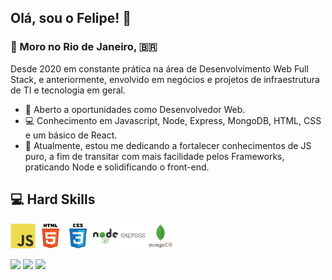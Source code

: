 ## Olá, sou o Felipe! 👋
### 📍 Moro no Rio de Janeiro, :brazil:

Desde 2020 em constante prática na área de Desenvolvimento Web Full Stack, e anteriormente, envolvido em negócios e projetos de infraestrutura de TI e tecnologia em geral.
- 🤝 Aberto a oportunidades como Desenvolvedor Web.
- 💻 Conhecimento em Javascript, Node, Express, MongoDB, HTML, CSS e um básico de React.
- 💬 Atualmente, estou me dedicando a fortalecer conhecimentos de JS puro, a fim de transitar com mais facilidade pelos Frameworks, praticando Node e solidificando o front-end. 

## 💻 Hard Skills

<img src="https://raw.githubusercontent.com/devicons/devicon/master/icons/javascript/javascript-original.svg" alt="js" width="40" height="40" style="max-width:100%"></img>
<img src="https://raw.githubusercontent.com/devicons/devicon/master/icons/html5/html5-original-wordmark.svg" alt="html" width="40" height="40" style="max-width:100%"></img>
<img src="https://raw.githubusercontent.com/devicons/devicon/master/icons/css3/css3-original-wordmark.svg" alt="css" width="40" height="40" style="max-width:100%"></img>
<img src="https://raw.githubusercontent.com/devicons/devicon/master/icons/nodejs/nodejs-original-wordmark.svg" alt="node" width="40" height="40" style="max-width:100%"></img>
<img src="https://raw.githubusercontent.com/devicons/devicon/master/icons/express/express-original-wordmark.svg" alt="express" width="40" height="40" style="max-width:100%"></img>
<img src="https://raw.githubusercontent.com/devicons/devicon/master/icons/mongodb/mongodb-original-wordmark.svg" alt="mongo" width="40" height="40" style="max-width:100%"></img>

[<img src="https://img.shields.io/badge/linkedin-%230077B5.svg?&style=for-the-badge&logo=linkedin&logoColor=white" />](https://www.linkedin.com/in/felipe-montenegro-ribeiro/) [<img src = "https://img.shields.io/badge/instagram-%23E4405F.svg?&style=for-the-badge&logo=instagram&logoColor=white">](https://www.instagram.com/felp88/) [<img src = "https://img.shields.io/badge/facebook-%231877F2.svg?&style=for-the-badge&logo=facebook&logoColor=white">](https://www.facebook.com/felp.montenegro)

<!--
**felipemontenegror/felipemontenegror** is a ✨ _special_ ✨ repository because its `README.md` (this file) appears on your GitHub profile.

